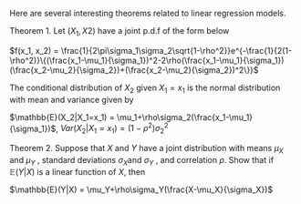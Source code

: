 Here are several interesting theorems related to  linear regression models.



Theorem 1. Let $(X_1, X2)$ have a joint p.d.f of the form below

$f(x_1, x_2) = \frac{1}{2\pi\sigma_1\sigma_2\sqrt{1-\rho^2}}e^{-\frac{1}{2(1-\rho^2)}\{(\frac{x_1-\mu_1}{\sigma_1})^2-2\rho(\frac{x_1-\mu_1}{\sigma_1})(\frac{x_2-\mu_2}{\sigma_2})+(\frac{x_2-\mu_2}{\sigma_2})^2\}}$ 

The conditional distribution of $X_2$ given $X_1 = x_1$ is the normal distribution with mean and variance
given by

$\mathbb{E}(X_2|X_1=x_1) = \mu_1+\rho\sigma_2(\frac{x_1-\mu_1}{\sigma_1})$, $Var(X_2|X_1=x_1)=(1-\rho^2)\sigma_2^2$



Theorem 2. Suppose that $X$ and $Y$ have a joint distribution with means $\mu_X$ and $\mu_Y$ , standard deviations $\sigma_X$and $\sigma_Y$ , and correlation $\rho$. Show that if $\mathbb{E}(Y|X)$ is a linear function of $X$, then

$\mathbb{E}(Y|X) = \mu_Y+\rho\sigma_Y(\frac{X-\mu_X}{\sigma_X})$

​	


​	